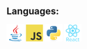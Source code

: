 <script type="java">
     /*Class*/
     
     
      public class TGG {
           private int id;
           private ArrayList<String>() member;
           private String name;

           getId() {
               return id;
           }
           
           setId(int id) {
               this.id = id;
           }
               
           getId() {
               return id;
           }
           
           setId(int id) {
               this.id = id;
           }
      }
</script>


## Languages:
<p align="left"> <a href="#"><img src="https://raw.githubusercontent.com/devicons/devicon/master/icons/java/java-original.svg" alt="java" width="40" height="40"/></a> <a href="#"><img src="https://raw.githubusercontent.com/devicons/devicon/master/icons/javascript/javascript-original.svg" alt="javascript" width="40" height="40"/></a> <a href="#"><img src="https://raw.githubusercontent.com/devicons/devicon/master/icons/python/python-original.svg" alt="python" width="40" height="40"/></a> <a href="#"><img src="https://raw.githubusercontent.com/devicons/devicon/master/icons/react/react-original-wordmark.svg" alt="react" width="40" height="40"/></a> </p>




